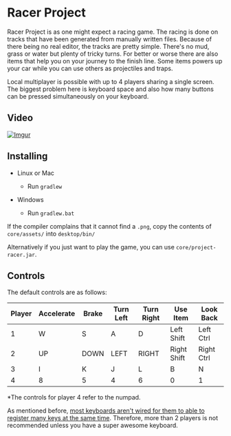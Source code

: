 # Racer Project

Racer Project is as one might expect a racing game. The racing is done on tracks that have been generated from manually written files. Because of there being no real editor, the tracks are pretty simple. There's no mud, grass or water but plenty of tricky turns. For better or worse there are also items that help you on your journey to the finish line. Some items powers up your car while you can use others as projectiles and traps.

Local multiplayer is possible with up to 4 players sharing a single screen. The biggest problem here is keyboard space and also how many buttons can be pressed simultaneously on your keyboard.

## Video

[![Imgur](https://i.imgur.com/imf20B3.png)](https://www.youtube.com/watch?v=64drobGdD4I "Showcase Video")

## Installing

* Linux or Mac
  * Run `gradlew`

* Windows
  * Run `gradlew.bat`

If the compiler complains that it cannot find a `.png`, copy the contents of `core/assets/` into `desktop/bin/`

Alternatively if you just want to play the game, you can use `core/project-racer.jar`.

## Controls
The default controls are as follows:

Player | Accelerate | Brake | Turn Left | Turn Right | Use Item | Look Back
------ | ---------- | ----- | --------- | ---------- | -------- | ---------
1 | W | S | A | D | Left Shift | Left Ctrl
2 | UP | DOWN | LEFT | RIGHT | Right Shift | Right Ctrl
3 | I | K | J | L | B | N
4 | 8 | 5 | 4 | 6 | 0 | 1

*The controls for player 4 refer to the numpad.

As mentioned before, [most keyboards aren't wired for them to able to register many keys at the same time](https://en.wikipedia.org/wiki/Rollover_(key)). Therefore, more than 2 players is not recommended unless you have a super awesome keyboard.
